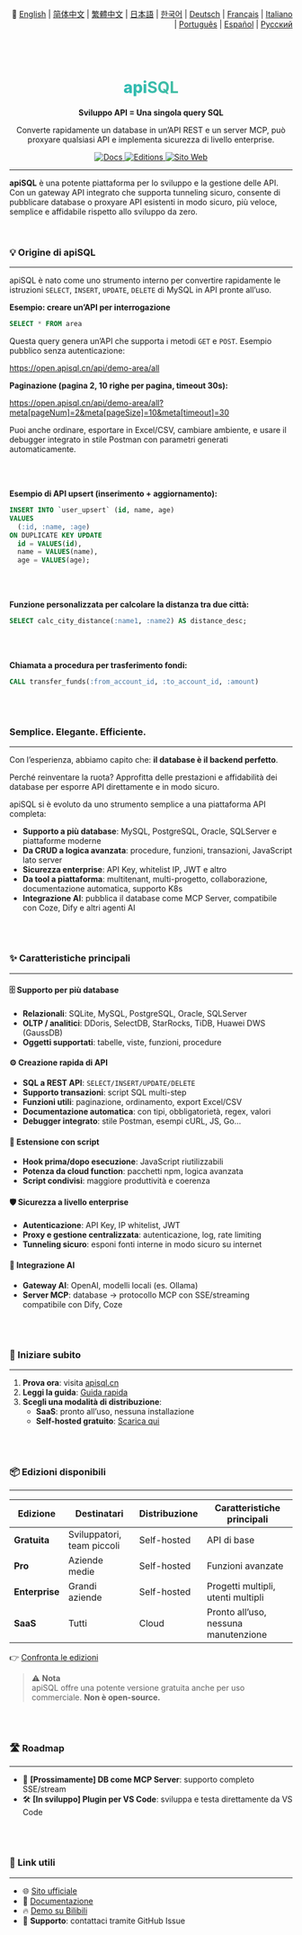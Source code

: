 <p align="right">
 📘 
  <a href="./readme.md">English</a> | 
  <a href="./README.zh-Hans.md">简体中文</a> | 
  <a href="./README.zh-Hant.md">繁體中文</a> | 
  <a href="./README.ja.md">日本語</a> | 
  <a href="./README.ko.md">한국어</a> | 
  <a href="./README.de.md">Deutsch</a> | 
  <a href="./README.fr.md">Français</a> | 
  <a href="./README.it.md">Italiano</a> | 
  <a href="./README.pt.md">Português</a> | 
  <a href="./README.es.md">Español</a> | 
  <a href="./README.ru.md">Русский</a>
</p>


<br><br>

<div align="center">

  <h1 style="font-size: 28px; font-weight: 800; background-image: linear-gradient(to right, #06b6d4, #6bc283); -webkit-background-clip: text; background-clip: text; color: transparent;">
    <span>api</span><strong>SQL</strong>
  </h1>

  <p>
    <strong>Sviluppo API = Una singola query SQL</strong>
  </p>
  <p>
    Converte rapidamente un database in un’API REST e un server MCP, può proxyare qualsiasi API e implementa sicurezza di livello enterprise.
  </p>
  <p>
    <a href="https://docs.apisql.cn/">
      <img src="https://img.shields.io/badge/Docs-Documentazione-blue.svg" alt="Docs" />
    </a>
    <a href="https://www.apisql.cn/pricing/">
      <img src="https://img.shields.io/badge/Edizioni-Prezzi-green.svg" alt="Editions" />
    </a>
    <a href="https://www.apisql.cn/">
      <img src="https://img.shields.io/badge/Sito-Web-apisql.cn-orange.svg" alt="Sito Web" />
    </a>
  </p>
</div>

---

**apiSQL** è una potente piattaforma per lo sviluppo e la gestione delle API. Con un gateway API integrato che supporta tunneling sicuro, consente di pubblicare database o proxyare API esistenti in modo sicuro, più veloce, semplice e affidabile rispetto allo sviluppo da zero.

<br>

### 💡 Origine di apiSQL

---

apiSQL è nato come uno strumento interno per convertire rapidamente le istruzioni `SELECT`, `INSERT`, `UPDATE`, `DELETE` di MySQL in API pronte all’uso.

**Esempio: creare un’API per interrogazione**
```sql
SELECT * FROM area
```

Questa query genera un’API che supporta i metodi `GET` e `POST`. Esempio pubblico senza autenticazione:

https://open.apisql.cn/api/demo-area/all

**Paginazione (pagina 2, 10 righe per pagina, timeout 30s):**

https://open.apisql.cn/api/demo-area/all?meta[pageNum]=2&meta[pageSize]=10&meta[timeout]=30

Puoi anche ordinare, esportare in Excel/CSV, cambiare ambiente, e usare il debugger integrato in stile Postman con parametri generati automaticamente.

<br><br>

**Esempio di API upsert (inserimento + aggiornamento):**
```sql
INSERT INTO `user_upsert` (id, name, age) 
VALUES 
  (:id, :name, :age)
ON DUPLICATE KEY UPDATE 
  id = VALUES(id),
  name = VALUES(name),
  age = VALUES(age);
```

<br><br>

**Funzione personalizzata per calcolare la distanza tra due città:**
```sql
SELECT calc_city_distance(:name1, :name2) AS distance_desc;
```

<br><br>

**Chiamata a procedura per trasferimento fondi:**
```sql
CALL transfer_funds(:from_account_id, :to_account_id, :amount)
```

<br><br>

### Semplice. Elegante. Efficiente.

---

Con l’esperienza, abbiamo capito che: **il database è il backend perfetto**.

Perché reinventare la ruota? Approfitta delle prestazioni e affidabilità dei database per esporre API direttamente e in modo sicuro.

apiSQL si è evoluto da uno strumento semplice a una piattaforma API completa:

- **Supporto a più database**: MySQL, PostgreSQL, Oracle, SQLServer e piattaforme moderne
- **Da CRUD a logica avanzata**: procedure, funzioni, transazioni, JavaScript lato server
- **Sicurezza enterprise**: API Key, whitelist IP, JWT e altro
- **Da tool a piattaforma**: multitenant, multi-progetto, collaborazione, documentazione automatica, supporto K8s
- **Integrazione AI**: pubblica il database come MCP Server, compatibile con Coze, Dify e altri agenti AI

<br><br>

### ✨ Caratteristiche principali

---

#### 🗄️ Supporto per più database

- **Relazionali**: SQLite, MySQL, PostgreSQL, Oracle, SQLServer
- **OLTP / analitici**: DDoris, SelectDB, StarRocks, TiDB, Huawei DWS (GaussDB)
- **Oggetti supportati**: tabelle, viste, funzioni, procedure

#### ⚙️ Creazione rapida di API

- **SQL a REST API**: `SELECT/INSERT/UPDATE/DELETE`  
- **Supporto transazioni**: script SQL multi-step  
- **Funzioni utili**: paginazione, ordinamento, export Excel/CSV  
- **Documentazione automatica**: con tipi, obbligatorietà, regex, valori  
- **Debugger integrato**: stile Postman, esempi cURL, JS, Go...

#### 🧩 Estensione con script

- **Hook prima/dopo esecuzione**: JavaScript riutilizzabili  
- **Potenza da cloud function**: pacchetti npm, logica avanzata  
- **Script condivisi**: maggiore produttività e coerenza

#### 🛡️ Sicurezza a livello enterprise

- **Autenticazione**: API Key, IP whitelist, JWT  
- **Proxy e gestione centralizzata**: autenticazione, log, rate limiting  
- **Tunneling sicuro**: esponi fonti interne in modo sicuro su internet

#### 🤖 Integrazione AI

- **Gateway AI**: OpenAI, modelli locali (es. Ollama)  
- **Server MCP**: database → protocollo MCP con SSE/streaming compatibile con Dify, Coze

<br><br>

### 🚀 Iniziare subito

---

1. **Prova ora**: visita [apisql.cn](https://www.apisql.cn/)  
2. **Leggi la guida**: [Guida rapida](https://docs.apisql.cn/apisql/010@%E5%85%A5%E9%97%A8/020@%E5%BF%AB%E9%80%9F%E5%85%A5%E9%97%A8/readme.html)  
3. **Scegli una modalità di distribuzione**:  
   - **SaaS**: pronto all’uso, nessuna installazione  
   - **Self-hosted gratuito**: [Scarica qui](https://docs.apisql.cn/apisql/010@%E5%85%A5%E9%97%A8/030@%E5%85%8D%E8%B4%B9%E7%89%88-%E7%A7%81%E6%9C%89%E9%83%A8%E7%BD%B2/readme.html)

<br><br>

### 📦 Edizioni disponibili

---

| Edizione      | Destinatari           | Distribuzione  | Caratteristiche principali                |
|---------------|------------------------|----------------|--------------------------------------------|
| **Gratuita**  | Sviluppatori, team piccoli | Self-hosted    | API di base                               |
| **Pro**       | Aziende medie           | Self-hosted    | Funzioni avanzate                         |
| **Enterprise**| Grandi aziende          | Self-hosted    | Progetti multipli, utenti multipli        |
| **SaaS**      | Tutti                   | Cloud          | Pronto all’uso, nessuna manutenzione      |

👉 [Confronta le edizioni](https://www.apisql.cn/pricing/)

> ⚠️ **Nota**  
> apiSQL offre una potente versione gratuita anche per uso commerciale. **Non è open-source.**

<br><br>

### 🛣️ Roadmap

---

- 🏁 **[Prossimamente] DB come MCP Server**: supporto completo SSE/stream  
- 🛠️ **[In sviluppo] Plugin per VS Code**: sviluppa e testa direttamente da VS Code

<br><br>

### 🔗 Link utili

---

- 🌐 [Sito ufficiale](https://www.apisql.cn/)  
- 📘 [Documentazione](https://docs.apisql.cn/)  
- 🔥 [Demo su Bilibili](https://www.bilibili.com/video/BV1eHGyzFE7x)  
- 💬 **Supporto**: contattaci tramite GitHub Issue
